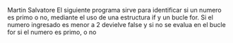 Martin Salvatore
El siguiente programa sirve para identificar si un numero es primo o no, mediante el uso de una estructura if y un bucle for. Si el numero ingresado es menor a 2 devielve false y si no se evalua en el bucle for si el numero es primo, o no
